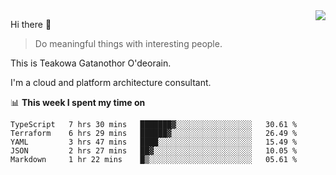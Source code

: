 <img align="right" src="https://github-readme-stats.vercel.app/api?username=Teakowa&show_icons=true&icon_color=2f80ed&text_color=718096&bg_color=ffffff&hide_title=true" />

Hi there 👋

> Do meaningful things with interesting people.

This is Teakowa Gatanothor O'deorain.

I'm a cloud and platform architecture consultant.

📊 **This week I spent my time on**
<!--START_SECTION:waka-->
```text
TypeScript   7 hrs 30 mins   ███████▓░░░░░░░░░░░░░░░░░   30.61 % 
Terraform    6 hrs 29 mins   ██████▓░░░░░░░░░░░░░░░░░░   26.49 % 
YAML         3 hrs 47 mins   ████░░░░░░░░░░░░░░░░░░░░░   15.49 % 
JSON         2 hrs 27 mins   ██▓░░░░░░░░░░░░░░░░░░░░░░   10.05 % 
Markdown     1 hr 22 mins    █▒░░░░░░░░░░░░░░░░░░░░░░░   05.61 % 
```
<!--END_SECTION:waka-->
